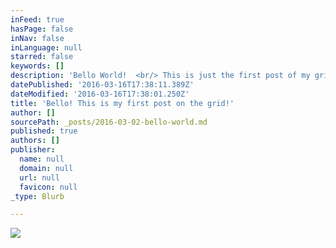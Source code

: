 ```yaml
---
inFeed: true
hasPage: false
inNav: false
inLanguage: null
starred: false
keywords: []
description: 'Bello World!  <br/> This is just the first post of my grid website :)'
datePublished: '2016-03-16T17:38:11.389Z'
dateModified: '2016-03-16T17:38:01.250Z'
title: 'Bello! This is my first post on the grid!'
author: []
sourcePath: _posts/2016-03-02-bello-world.md
published: true
authors: []
publisher:
  name: null
  domain: null
  url: null
  favicon: null
_type: Blurb

---
```

![](https://the-grid-user-content.s3-us-west-2.amazonaws.com/f323626f-2376-4127-a53a-ce585d925960.gif)